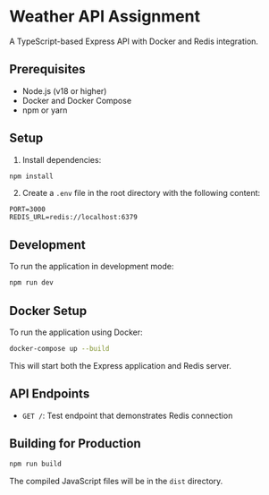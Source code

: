 # Weather API Assignment

A TypeScript-based Express API with Docker and Redis integration.

## Prerequisites

- Node.js (v18 or higher)
- Docker and Docker Compose
- npm or yarn

## Setup

1. Install dependencies:
```bash
npm install
```

2. Create a `.env` file in the root directory with the following content:
```
PORT=3000
REDIS_URL=redis://localhost:6379
```

## Development

To run the application in development mode:
```bash
npm run dev
```

## Docker Setup

To run the application using Docker:
```bash
docker-compose up --build
```

This will start both the Express application and Redis server.

## API Endpoints

- `GET /`: Test endpoint that demonstrates Redis connection

## Building for Production

```bash
npm run build
```

The compiled JavaScript files will be in the `dist` directory.